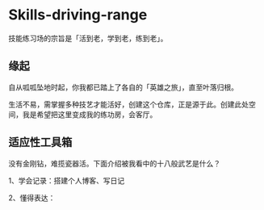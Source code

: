 # Skills-driving-range
技能练习场的宗旨是「活到老，学到老，练到老」。

## 缘起

自从呱呱坠地时起，你我都已踏上了各自的「英雄之旅」，直至叶落归根。

生活不易，需掌握多种技艺才能活好，创建这个仓库，正是源于此。创建此处空间，我是希望把这里变成我的练功房，会客厅。

## 适应性工具箱

没有金刚钻，难揽瓷器活。下面介绍被我看中的十八般武艺是什么？

1、学会记录：搭建个人博客、写日记

2、懂得表达：




